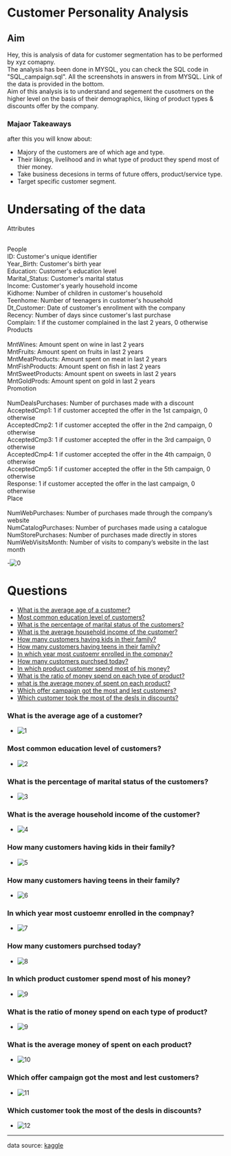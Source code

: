 # Customer Personality Analysis
## Aim
Hey, this is analysis of data for customer segmentation has to be performed by xyz comapny.
<br>
The analysis has been done in MYSQL, you can check the SQL code in "SQL_campaign.sql". All the screenshots in answers in from MYSQL. Link of the data is provided in the bottom.
<br>
Aim of this analysis is to understand and segement the cusotmers on the higher level on the basis of their demographics, liking of product types & discounts offer by the company.

### Majaor Takeaways
after this you will know about:
- Majory of the customers are of which age and type.
- Their likings, livelihood and in what type of product they spend most of thier money.
- Take business decesions in terms of future offers, product/service type.
- Target specific customer segment.

# Undersating of the data
Attributes
<br>

<br>
People
<br>
ID: Customer's unique identifier
<br>
Year_Birth: Customer's birth year
<br>
Education: Customer's education level
<br>
Marital_Status: Customer's marital status
<br>
Income: Customer's yearly household income
<br>
Kidhome: Number of children in customer's household
<br>
Teenhome: Number of teenagers in customer's household
<br>
Dt_Customer: Date of customer's enrollment with the company
<br>
Recency: Number of days since customer's last purchase
<br>
Complain: 1 if the customer complained in the last 2 years, 0 otherwise
<br>
Products
<br>

<br>
MntWines: Amount spent on wine in last 2 years
<br>
MntFruits: Amount spent on fruits in last 2 years
<br>
MntMeatProducts: Amount spent on meat in last 2 years
<br>
MntFishProducts: Amount spent on fish in last 2 years
<br>
MntSweetProducts: Amount spent on sweets in last 2 years
<br>
MntGoldProds: Amount spent on gold in last 2 years
<br>
Promotion
<br>

<br>
NumDealsPurchases: Number of purchases made with a discount
<br>
AcceptedCmp1: 1 if customer accepted the offer in the 1st campaign, 0 otherwise
<br>
AcceptedCmp2: 1 if customer accepted the offer in the 2nd campaign, 0 otherwise
<br>
AcceptedCmp3: 1 if customer accepted the offer in the 3rd campaign, 0 otherwise
<br>
AcceptedCmp4: 1 if customer accepted the offer in the 4th campaign, 0 otherwise
<br>
AcceptedCmp5: 1 if customer accepted the offer in the 5th campaign, 0 otherwise
<br>
Response: 1 if customer accepted the offer in the last campaign, 0 otherwise
<br>
Place
<br>

<br>
NumWebPurchases: Number of purchases made through the company’s website
<br>
NumCatalogPurchases: Number of purchases made using a catalogue
<br>
NumStorePurchases: Number of purchases made directly in stores
<br>
NumWebVisitsMonth: Number of visits to company’s website in the last month

-![0](https://user-images.githubusercontent.com/90683408/154476527-9be72329-7a3a-489b-b1f3-f00d98d3f00b.png)


# Questions
- [What is the average age of a customer?](#one)
- [Most common education level of customers?](#two)
- [What is the percentage of marital status of the customers?](#three)
- [What is the average household income of the customer?](#four)
- [How many customers having kids in their family?](#five)
- [How many customers having teens in their family?](#six)
- [In which year most custoemr enrolled in the compnay?](#seven)
- [How many customers purchsed today?](#eight)
- [In which product customer spend most of his money?](#nine)
- [What is the ratio of money spend on each type of product?](#ten)
- [what is the average money of spent on each product?](#eleven)
- [Which offer campaign got the most and lest customers?](#twelve)
- [Which customer took the most of the desls in discounts?](#fourteen)

### What is the average age of a customer? <a id='one'></a>
- ![1](https://user-images.githubusercontent.com/90683408/154476490-eb829ed1-9dc9-46b0-a2f9-824e7c683db1.png)

### <a id='two'>Most common education level of customers?</a>
- ![2](https://user-images.githubusercontent.com/90683408/154477146-67f30787-bd28-4483-be20-b99183739ccd.png)

### <a id='three'> What is the percentage of marital status of the customers?</a>
- ![3](https://user-images.githubusercontent.com/90683408/154478750-a1c02213-07e0-4d3d-bfe1-e71a8782d1df.png)

### <a id='four'> What is the average household income of the customer?</a>
- ![4](https://user-images.githubusercontent.com/90683408/154483109-48b5917b-12fd-41c8-beab-d6399a21e84c.png)

### <a id='five'> How many customers having kids in their family?</a>
- ![5](https://user-images.githubusercontent.com/90683408/154483151-636af7ee-39bc-45f8-ad7b-52335b399bdd.png)

### <a id='six'> How many customers having teens in their family?</a>
- ![6](https://user-images.githubusercontent.com/90683408/154483188-049a3da9-3579-4862-b9e6-22dd3f25cbf4.png)

### <a id='seven'> In which year most custoemr enrolled in the compnay?</a>
- ![7](https://user-images.githubusercontent.com/90683408/154483270-56ce3808-247c-473e-a56a-00a6e5c2cbf9.png)

### <a id='eight'> How many customers purchsed today?</a>
- ![8](https://user-images.githubusercontent.com/90683408/154483296-3676bc26-ad5f-48d6-b64a-b1288ea3fd87.png)

### <a id='nine'> In which product customer spend most of his money?</a>
- ![9](https://user-images.githubusercontent.com/90683408/154483320-33ab8287-8f88-46f6-bbe1-8e57351939aa.png)

### <a id='ten'> What is the ratio of money spend on each type of product?</a>
- ![9](https://user-images.githubusercontent.com/90683408/154483482-0704fc0c-076f-4f8c-a0cf-dfc836940f09.png)

### <a id='eleven'> What is the average money of spent on each product?</a>
- ![10](https://user-images.githubusercontent.com/90683408/154483533-09aa6b33-3f32-4869-a200-a97863704388.png)

### <a id='twelve'> Which offer campaign got the most and lest customers?</a>
- ![11](https://user-images.githubusercontent.com/90683408/154483568-4ded6a86-1037-4b7f-9012-b1b281777e3a.png)

### <a id='fourteen'> Which customer took the most of the desls in discounts?</a>
- ![12](https://user-images.githubusercontent.com/90683408/154483624-926a6a4b-841a-4561-9413-a293f784caeb.png)

---
data source: [kaggle](https://www.kaggle.com/imakash3011/customer-personality-analysis)
